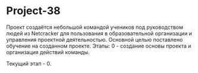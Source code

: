 # Project-38
Проект создаётся небольшой командой учеников под руководством людей из Netcracker для пользования в образовательной организации и управления проектной деятельностью. 
Основной целью поставлено обучение на созданном проекте.
Этапы:
0 - создание основы проекта и организация действий команды.










Текущий этап - 0.
